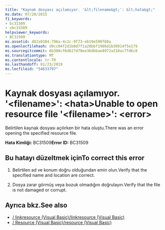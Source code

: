 ```yaml
---
title: "Kaynak dosyası açılamıyor. '&lt;filename&gt;': &lt;hata&gt;"
ms.date: 07/20/2015
f1_keywords:
- bc31509
- vbc31509
helpviewer_keywords:
- BC31509
ms.assetid: 482a9384-796a-4c2c-9f73-eb19e590f68a
ms.openlocfilehash: d9cc04f2d1b0d7f1a20bbf1986d1b30914f5e179
ms.sourcegitcommit: 6b308cf6d627d78ee36dbbae8972a310ac7fd6c8
ms.translationtype: MT
ms.contentlocale: tr-TR
ms.lasthandoff: 01/23/2019
ms.locfileid: "54633797"
---
```

# <a name="unable-to-open-resource-file-ltfilenamegt-lterrorgt"></a><span data-ttu-id="dc965-102">Kaynak dosyası açılamıyor. '&lt;filename&gt;': &lt;hata&gt;</span><span class="sxs-lookup"><span data-stu-id="dc965-102">Unable to open resource file '&lt;filename&gt;': &lt;error&gt;</span></span>
<span data-ttu-id="dc965-103">Belirtilen kaynak dosyası açılırken bir hata oluştu.</span><span class="sxs-lookup"><span data-stu-id="dc965-103">There was an error opening the specified resource file.</span></span>  
  
 <span data-ttu-id="dc965-104">**Hata Kimliği:** BC31509</span><span class="sxs-lookup"><span data-stu-id="dc965-104">**Error ID:** BC31509</span></span>  
  
## <a name="to-correct-this-error"></a><span data-ttu-id="dc965-105">Bu hatayı düzeltmek için</span><span class="sxs-lookup"><span data-stu-id="dc965-105">To correct this error</span></span>  
  
1.  <span data-ttu-id="dc965-106">Belirtilen ad ve konum doğru olduğundan emin olun.</span><span class="sxs-lookup"><span data-stu-id="dc965-106">Verify that the specified name and location are correct.</span></span>  
  
2.  <span data-ttu-id="dc965-107">Dosya zarar görmüş veya bozuk olmadığını doğrulayın.</span><span class="sxs-lookup"><span data-stu-id="dc965-107">Verify that the file is not damaged or corrupt.</span></span>  
  
## <a name="see-also"></a><span data-ttu-id="dc965-108">Ayrıca bkz.</span><span class="sxs-lookup"><span data-stu-id="dc965-108">See also</span></span>
- [<span data-ttu-id="dc965-109">/ linkresource (Visual Basic)</span><span class="sxs-lookup"><span data-stu-id="dc965-109">/linkresource (Visual Basic)</span></span>](../../visual-basic/reference/command-line-compiler/linkresource.md)
- [<span data-ttu-id="dc965-110">/ Resource (Visual Basic)</span><span class="sxs-lookup"><span data-stu-id="dc965-110">/resource (Visual Basic)</span></span>](../../visual-basic/reference/command-line-compiler/resource.md)
